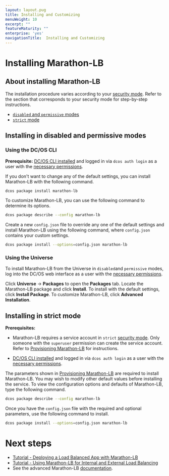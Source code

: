 ```yaml
---
layout: layout.pug
title: Installing and Customizing
menuWeight: 10
excerpt: ""
featureMaturity: ""
enterprise: 'yes'
navigationTitle:  Installing and Customizing
---
```


# Installing Marathon-LB

## About installing Marathon-LB

The installation procedure varies according to your [security mode](/1.8/administration/installing/custom/configuration-parameters/#security). Refer to the section that corresponds to your security mode for step-by-step instructions.

- [`disabled` and `permissive` modes](#mlb-disabled-install)
- [`strict` mode](#mlb-strict-perm-install)

## <a name="mlb-disabled-install"></a>Installing in disabled and permissive modes

### Using the DC/OS CLI 

**Prerequisite:** [DC/OS CLI installed](/1.8/usage/cli/install/) and logged in via `dcos auth login` as a user with the [necessary permissions](/1.8/administration/id-and-access-mgt/permissions/).

If you don't want to change any of the default settings, you can install Marathon-LB with the following command.

```bash
dcos package install marathon-lb
```

To customize Marathon-LB, you can use the following command to determine its options.

```bash
dcos package describe --config marathon-lb
```

Create a new `config.json` file to override any one of the default settings and install Marathon-LB using the following command, where `config.json` contains your custom settings.

```bash
dcos package install --options=config.json marathon-lb
```

### Using the Universe

To install Marathon-LB from the Universe in `disabled`and `permissive` modes, log into the DC/OS web interface as a user with the [necessary permissions](/1.8/administration/id-and-access-mgt/permissions/).

Click **Universe** -> **Packages** to open the **Packages** tab. Locate the Marathon-LB package and click **Install**. To install with the default settings, click **Install Package**. To customize Marathon-LB, click **Advanced Installation**.

## <a name="mlb-strict-perm-install"></a>Installing in strict mode

**Prerequisites:** 

- Marathon-LB requires a service account in `strict` [security mode](/1.8/administration/installing/custom/configuration-parameters/#security). Only someone with the `superuser` permission can create the service account. Refer to [Provisioning Marathon-LB](/1.8/administration/id-and-access-mgt/service-auth/mlb-auth/) for instructions.

- [DC/OS CLI installed](/1.8/usage/cli/install/) and logged in via `dcos auth login` as a user with the [necessary permissions](/1.8/administration/id-and-access-mgt/permissions/).

The parameters shown in [Provisioning Marathon-LB](/1.8/administration/id-and-access-mgt/service-auth/mlb-auth/) are required to install Marathon-LB. You may wish to modify other default values before installing the service. To view the configuration options and defaults of Marathon-LB, type the following command.

```bash
dcos package describe --config marathon-lb
```

Once you have the `config.json` file with the required and optional parameters, use the following command to install.

```bash
dcos package install --options=config.json marathon-lb
```

# Next steps

- [Tutorial - Deploying a Load Balanced App with Marathon-LB](/1.8/usage/service-discovery/marathon-lb/marathon-lb-basic-tutorial/)
- [Tutorial - Using Marathon-LB for Internal and External Load Balancing](/1.8/usage/service-discovery/marathon-lb/marathon-lb-advanced-tutorial/)
- See the advanced Marathon-LB [documentation](/1.8/usage/service-discovery/marathon-lb/advanced/).

 [1]: /1.8/administration/installing/
 [2]: /1.8/usage/cli/install/
 [3]: /1.8/administration/managing-aws/
 [4]: /1.8/administration/access-node/sshcluster/